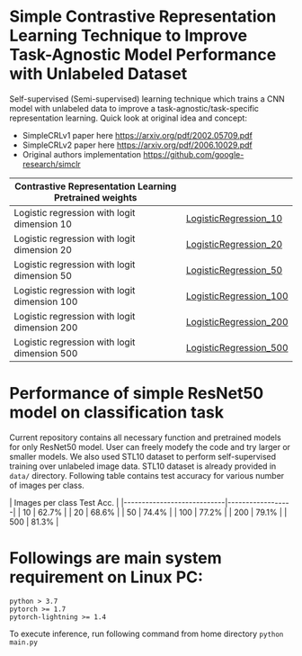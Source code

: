 # Simple Contrastive Representation Learning Technique to Improve Task-Agnostic Model Performance with Unlabeled Dataset
Self-supervised (Semi-supervised) learning technique which trains a CNN model with unlabeled data to improve a task-agnostic/task-specific representation learning.
Quick look at original idea and concept: 
  - SimpleCRLv1 paper here <a href="https://arxiv.org/pdf/2002.05709.pdf">https://arxiv.org/pdf/2002.05709.pdf</a> 
  - SimpleCRLv2 paper here <a href='https://arxiv.org/pdf/2006.10029.pdf'>https://arxiv.org/pdf/2006.10029.pdf</a>
  - Original authors implementation <a href = "https://github.com/google-research/simclr">https://github.com/google-research/simclr</a>
  
  
| Contrastive Representation Learning            Pretrained weights     |                                                |
|----------------------------------------------|------------------------|
| Logistic regression with logit dimension 10  | [LogisticRegression_10](https://drive.google.com/file/d/1eN9RHzBn69Il9dxy0zIARKrnJhxo_SxE/view?usp=sharing) |
| Logistic regression with logit dimension 20  | [LogisticRegression_20](https://drive.google.com/file/d/1ZNvXnofGR4StzBFoewr65BqzIokrrDyO/view?usp=sharing) |
| Logistic regression with logit dimension 50  | [LogisticRegression_50](https://drive.google.com/file/d/1Kz2HGVnlTl_h0qXJwOijzvANTYCrapCO/view?usp=sharing) |
| Logistic regression with logit dimension 100 | [LogisticRegression_100](https://drive.google.com/file/d/10jyzLyr-q02RfqyFAOLdadwAKhLWP5pi/view?usp=sharing) |
| Logistic regression with logit dimension 200 | [LogisticRegression_200](https://drive.google.com/file/d/1I91fb-JB17nZpgnM7vZbdR8uzN-vYxUb/view?usp=sharing) |
| Logistic regression with logit dimension 500 | [LogisticRegression_500](https://drive.google.com/file/d/1HIPVP2NwTKc40ez4VjrQ-D4Dpvtl0qJH/view?usp=sharing) |

# Performance of simple ResNet50 model on classification task
Current repository contains all necessary function and pretrained models for only ResNet50 model. User can freely modefy the code and try larger or smaller models.
We also used STL10 dataset to perform self-supervised training over unlabeled image data. STL10 dataset is already provided in `data/` directory. Following table contains test accuracy for various number of images per class.
  
|  Images per class                  Test Acc.  | 
|----------------------------|------------------|
| 10                         |       62.7%      |
| 20                         |       68.6%      |
| 50                         |       74.4%      |
| 100                        |       77.2%      |
| 200                        |       79.1%      |
| 500                        |       81.3%      |
  
# Followings are main system requirement on Linux PC:
  ```
  python > 3.7
  pytorch >= 1.7
  pytorch-lightning >= 1.4
  ```
  
To execute inference, run following command from home directory `python main.py`
